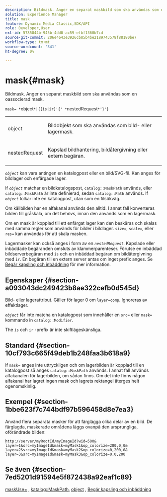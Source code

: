 ```yaml
---
description: Bildmask. Anger en separat maskbild som ska användas som en oassocierad mask.
solution: Experience Manager
title: mask
feature: Dynamic Media Classic,SDK/API
role: Developer,User
exl-id: 5785844b-945b-4dd0-ac59-efbf1360b7cd
source-git-commit: 206e4643e3926cb85b4be2189743578f88180be7
workflow-type: tm+mt
source-wordcount: '341'
ht-degree: 0%

---
```


# mask{#mask}

Bildmask. Anger en separat maskbild som ska användas som en oassocierad mask.

`mask= *`object`*|{[is|ir]'{' *`nestedRequest`*'}'}`

<table id="simpletable_F5A8CD8D7E9B48DAB3C8184E8FE60D9B"> 
 <tr class="strow"> 
  <td class="stentry"> <p><span class="varname"> object</span> </p></td> 
  <td class="stentry"> <p>Bildobjekt som ska användas som bild- eller lagermask. </p></td> 
 </tr> 
 <tr class="strow"> 
  <td class="stentry"> <p><span class="varname"> nestedRequest</span> </p></td> 
  <td class="stentry"> <p>Kapslad bildhantering, bildåtergivning eller extern begäran. </p></td> 
 </tr> 
</table>

*`object`* kan vara antingen en katalogpost eller en bild/SVG-fil. Kan anges för bildlager och enfärgade lager.

If *`object`* matchar en bildkatalogspost, `catalog::MaskPath` används, eller `catalog::MaskPath` är inte definierad, sedan `catalog::Path` används. If *`object`* tolkar inte en katalogpost, utan som en filsökväg.

Om källbilden har en alfakanal används den alltid. I annat fall konverteras bilden till gråskala, om det behövs, innan den används som en lagermask.

Om en mask är kopplad till ett enfärgat lager kan den beskäras och skalas med samma regler som används för bilder i bildlager. `size=`, `scale=`, eller `res=` kan användas för att skala masken.

Lagermasker kan också anges i form av en *`nestedRequest`*. Kapslade eller inbäddade begäranden omsluts av klammerparenteser. Förutse en inbäddad bildserverbegäran med `is` och en inbäddad begäran om bildåtergivning med `ir`. En begäran till en extern server antas om inget prefix anges. Se [Begär kapsling och inbäddning](../../../../../is-api/http-ref/image-serving-api-ref/c-http-protocol-reference/c-syntax-and-features/r-request-nesting-and-embedding.md#reference-38ec66d4062046589e16c39bf1c6049b) för mer information.

## Egenskaper {#section-a093043dc249423b8ae322cefb0d545d}

Bild- eller lagerattribut. Gäller för lager 0 om `layer=comp`. Ignoreras av effektlager.

*`object`* får inte matcha en katalogpost som innehåller en `src=` eller `mask=` kommando in `catalog::Modifier`.

The `is` och `ir` -prefix är inte skiftlägeskänsliga.

## Standard {#section-10cf793c665f49deb1b248faa3b618a9}

If `mask=` anges inte uttryckligen och om lagerbilden är kopplad till en katalogpost så anges `catalog::MaskPath` används. I annat fall används alfakanalen för lagerbilden, om sådan finns. Om det inte finns någon alfakanal har lagret ingen mask och lagrets rektangel återges helt ogenomskinlig.

## Exempel {#section-1bbe623f7c744bdf97b596458d8e7ea3}

Använd flera separata masker för att färglägga olika delar av en bild. De färglagda, maskerade områdena läggs ovanpå den ursprungliga, oförändrade bilden:

`http://server/myRootId/myImageId?wid=500& layer=1&src=myImageId&mask=myMask1&op_colorize=200,0,0& layer=2&src=myImageId&mask=myMask2&op_colorize=0,200,0& layer=3&src=myImageId&mask=myMask3&op_colorize=0,0,200`

## Se även {#section-7ed5201d91594e5f872438a92eaf1c89}

[maskUse=](../../../../../is-api/http-ref/image-serving-api-ref/c-http-protocol-reference/c-command-reference/r-maskuse.md#reference-9bb1fb5eee4a4bd38f33dadc1a752464) , [katalog::MaskPath](/help/aem-is-ir-api/is-api/image-catalog/image-serving-api-ref/c-image-catalog-reference/c-image-svg-data-reference/c-image-data-reference/r-maskpath-cat.md), [object](../../../../../is-api/http-ref/image-serving-api-ref/c-http-protocol-reference/c-data-types/r-object.md#reference-2591bd24548d462782c68d138ef795a0) , [Begär kapsling och inbäddning](../../../../../is-api/http-ref/image-serving-api-ref/c-http-protocol-reference/c-syntax-and-features/r-request-nesting-and-embedding.md#reference-38ec66d4062046589e16c39bf1c6049b)

